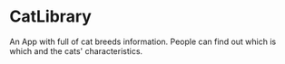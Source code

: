 # CatLibrary

An App with full of cat breeds information.
People can find out which is which and the cats' characteristics.

